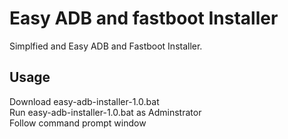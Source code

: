 # Easy ADB and fastboot Installer
Simplfied and Easy ADB and Fastboot Installer.
## Usage
Download easy-adb-installer-1.0.bat  
Run easy-adb-installer-1.0.bat as Adminstrator  
Follow command prompt window
